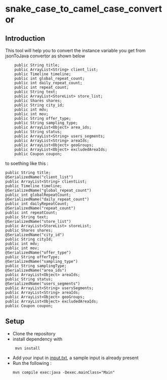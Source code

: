 # snake_case_to_camel_case_convertor
## Introduction
This tool will help you to convert the instance variable you get from jsonToJava convertor as shown below
```
    public String title;
    public ArrayList<String> client_list;
    public Timeline timeline;
    public int global_repeat_count;
    public int daily_repeat_count;
    public int repeat_count;
    public String text;
    public ArrayList<StoreList> store_list;
    public Shares shares;
    public String city_id;
    public int mdv;
    public int mov;
    public String offer_type;
    public String sampling_type;
    public ArrayList<Object> area_ids;
    public String status;
    public ArrayList<String> users_segments;
    public ArrayList<String> areaIds;
    public ArrayList<Object> geoGroups;
    public ArrayList<Object> excludedAreaIds;
    public Coupon coupon;
```
to soething like this :
```
public String title;
@SerializedName("client_list")
public ArrayList<String> clientList;
public Timeline timeline;
@SerializedName("global_repeat_count")
public int globalRepeatCount;
@SerializedName("daily_repeat_count")
public int dailyRepeatCount;
@SerializedName("repeat_count")
public int repeatCount;
public String text;
@SerializedName("store_list")
public ArrayList<StoreList> storeList;
public Shares shares;
@SerializedName("city_id")
public String cityId;
public int mdv;
public int mov;
@SerializedName("offer_type")
public String offerType;
@SerializedName("sampling_type")
public String samplingType;
@SerializedName("area_ids")
public ArrayList<Object> areaIds;
public String status;
@SerializedName("users_segments")
public ArrayList<String> usersSegments;
public ArrayList<String> areaIds;
public ArrayList<Object> geoGroups;
public ArrayList<Object> excludedAreaIds;
public Coupon coupon;
```
## Setup

- Clone the repository
- install dependency with
   ```
    mvn install
    ```
- Add your input in [input.txt](input.txt), a sample input is already present
- Run the following :
  ```
  mvn compile exec:java -Dexec.mainClass="Main"
  ```
